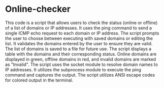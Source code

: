 # Online-checker

This code is a script that allows users to check the status (online or offline) of a list of domains or IP addresses. 
It uses the ping command to send a single ICMP echo request to each domain or IP address. 
The script prompts the user to choose between executing with saved domains or editing the list. 
It validates the domains entered by the user to ensure they are valid. The list of domains is saved to a file for future use. 
The script displays a table with the domains and their corresponding status. 
Online domains are displayed in green, offline domains in red, and invalid domains are marked as "Invalid". 
The script uses the socket module to resolve domain names to IP addresses. 
It utilizes the subprocess module to execute the ping command and captures the output. 
The script utilizes ANSI escape codes for colored output in the terminal.
